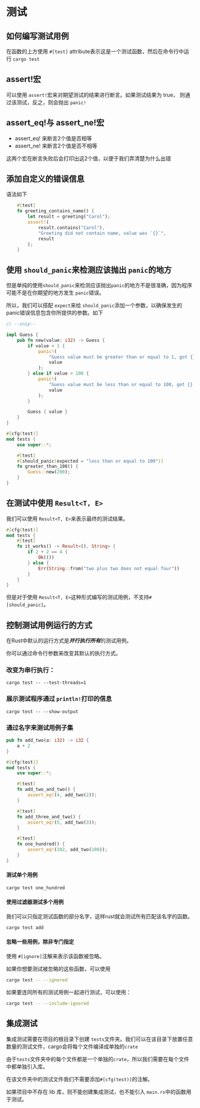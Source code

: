 # 测试

## 如何编写测试用例

在函数的上方使用 `#[test]` attribute表示这是一个测试函数，然后在命令行中运行 `cargo test`



## assert!宏

可以使用 `assert!`宏来对期望测试的结果进行断言。如果测试结果为 true， 则通过该测试，反之，则会抛出 `panic!`



## assert_eq!与 assert_ne!宏

- assert_eq! 来断言2个值是否相等
- assert_ne! 来断言2个值是否不相等

这两个宏在断言失败后会打印出这2个值，以便于我们弄清楚为什么出错



## 添加自定义的错误信息

语法如下

```rust
    #[test]
    fn greeting_contains_name() {
        let result = greeting("Carol");
        assert!(
            result.contains("Carol"),
            "Greeting did not contain name, value was `{}`",
            result
        );
    }

```



## 使用 `should_panic`来检测应该抛出 `panic`的地方

但是单纯的使用`should_panic`来检测应该抛出`panic`的地方不是很准确，因为程序可能不是在你期望的地方发生 `panic`错误。

所以，我们可以搭配 `expect`来给 `should_panic`添加一个参数，以确保发生的panic错误信息包含你所提供的参数。如下

```rust
// --snip--

impl Guess {
    pub fn new(value: i32) -> Guess {
        if value < 1 {
            panic!(
                "Guess value must be greater than or equal to 1, got {}.",
                value
            );
        } else if value > 100 {
            panic!(
                "Guess value must be less than or equal to 100, got {}.",
                value
            );
        }

        Guess { value }
    }
}

#[cfg(test)]
mod tests {
    use super::*;

    #[test]
    #[should_panic(expected = "less than or equal to 100")]
    fn greater_than_100() {
        Guess::new(200);
    }
}
```



## 在测试中使用 `Result<T, E>`

我们可以使用 `Result<T, E>`来表示最终的测试结果。

```rust
#[cfg(test)]
mod tests {
    #[test]
    fn it_works() -> Result<(), String> {
        if 2 + 2 == 4 {
            Ok(())
        } else {
            Err(String::from("two plus two does not equal four"))
        }
    }
}
```

但是对于使用 `Result<T, E>`这种形式编写的测试用例，不支持`#[should_panic]`。



## 控制测试用例运行的方式

在Rust中默认的运行方式是***并行执行所有***的测试用例。

你可以通过命令行参数来改变其默认的执行方式。



### 改变为串行执行：

```shell
cargo test -- --test-threads=1
```



### 展示测试程序通过 `println!`打印的信息

```shell
cargo test -- --show-output
```



### 通过名字来测试用例子集



```rust
pub fn add_two(a: i32) -> i32 {
    a + 2
}

#[cfg(test)]
mod tests {
    use super::*;

    #[test]
    fn add_two_and_two() {
        assert_eq!(4, add_two(2));
    }

    #[test]
    fn add_three_and_two() {
        assert_eq!(5, add_two(3));
    }

    #[test]
    fn one_hundred() {
        assert_eq!(102, add_two(100));
    }
}
```

#### 测试单个用例

```sh
cargo test one_hundred
```

#### 使用过滤器测试多个用例

我们可以只指定测试函数的部分名字，这样rust就会测试所有匹配该名字的函数。

```sh
cargo test add
```



#### 忽略一些用例，除非专门指定

使用 `#[ignore]`注解来表示该函数被忽略。

如果你想要测试被忽略的这些函数，可以使用 

```sh
cargo test -- --ignored
```

如果要连同所有的测试用例一起进行测试，可以使用：

```sh
cargo test -- --include-ignored
```



## 集成测试

集成测试需要在项目的根目录下创建 `tests`文件夹。我们可以在该目录下放置任意数量的测试文件，cargo会将每个文件编译成单独的`crate`



由于`tests`文件夹中的每个文件都是一个单独的`crate`，所以我们需要在每个文件中都单独引入库。

在该文件夹中的测试文件我们不需要添加`#[cfg(test)]`的注解。



如果项目中不存在 lib 库，则不能创建集成测试，也不能引入 `main.rs`中的函数用于测试。
